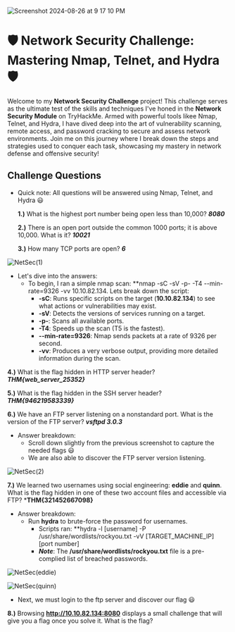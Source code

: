 
![Screenshot 2024-08-26 at 9 17 10 PM](https://github.com/user-attachments/assets/702e0914-70bb-46e1-8ef5-30402f27c1d2)

# 🛡️ Network Security Challenge: Mastering Nmap, Telnet, and Hydra 🛡️

Welcome to my **Network Security Challenge** project! This challenge serves as the ultimate test of the skills and techniques I've honed in the **Network Security Module** on TryHackMe. Armed with powerful tools likee Nmap, Telnet, and Hydra, I have dived deep into the art of vulnerability scanning, remote access, and password cracking to secure and assess network environments. Join me on this journey where I break down the steps and strategies used to conquer each task, showcasing my mastery in network defense and offensive security!

## **Challenge Questions**
- Quick note: All questions will be answered using Nmap, Telnet, and Hydra 😃

  **1.)** What is the highest port number being open less than 10,000? ***8080***
  
  **2.)** There is an open port outside the common 1000 ports; it is above 10,000. What is it? ***10021***
  
  **3.)** How many TCP ports are open? ***6***
  
![NetSec(1)](https://github.com/user-attachments/assets/00af5b58-a2dc-4ed5-878d-fd6e054d4250)


- Let's dive into the answers:
  - To begin, I ran a simple nmap scan: **nmap -sC -sV -p- -T4 --min-rate=9326 -vv 10.10.82.134. Lets break down the script:
    - **-sC**: Runs specific scripts on the target (**10.10.82.134**) to see what actions or vulnerabilities may exist.
    - **-sV**: Detects the versions of services running on a target.
    - **-p-**: Scans all available ports.
    - **-T4**: Speeds up the scan (T5 is the fastest).
    - **--min-rate=9326**: Nmap sends packets at a rate of 9326 per second.
    - **-vv**: Produces a very verbose output, providing more detailed information during the scan.

 **4.)** What is the flag hidden in HTTP server header? ***THM{web_server_25352}***
 
 **5.)** What is the flag hidden in the SSH server header? ***THM{946219583339}***

**6.)** We have an FTP server listening on a nonstandard port. What is the version of the FTP server? ***vsftpd 3.0.3***

- Answer breakdown:
  - Scroll down slightly from the previous screenshot to capture the needed flags 😃
  - We are also able to discover the FTP server version listening.

![NetSec(2)](https://github.com/user-attachments/assets/fc5a9031-e795-400a-a972-630de3c69198)

 
 **7.)** We learned two usernames using social engineering: **eddie** and **quinn**. What is the flag hidden in one of these two account files and accessible via 
         FTP? ***THM{321452667098}**
         
- Answer breakdown:
   - Run **hydra** to brute-force the password for usernames.
     - Scripts ran: **hydra -l [username] -P /usr/share/wordlists/rockyou.txt -vV [TARGET_MACHINE_IP] [port number]
     - ***Note***: The **/usr/share/wordlists/rockyou.txt** file is a pre-complied list of breached passwords.

![NetSec(eddie)](https://github.com/user-attachments/assets/95c8a649-e860-4d3e-9c71-ec9af659720c)

![NetSec(quinn)](https://github.com/user-attachments/assets/6611e4a5-93aa-4d8a-a8b0-518bdf9e016e)

- Next, we must login to the ftp server and discover our flag 😃

         
 **8.)** Browsing **http://10.10.82.134:8080** displays a small challenge that will give you a flag once you solve it. What is the flag?


